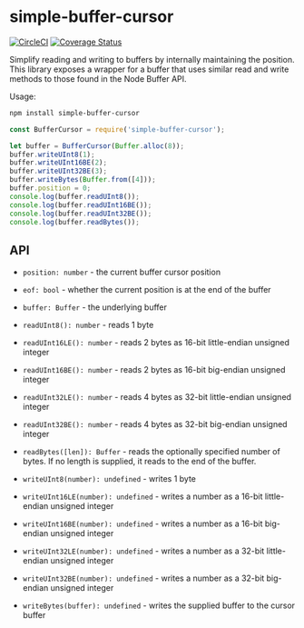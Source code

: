 # simple-buffer-cursor

[![CircleCI](https://circleci.com/gh/bmancini55/node-buffer-cursor/tree/master.svg?style=shield)](https://circleci.com/gh/bmancini55/node-buffer-cursor/tree/master)
[![Coverage Status](https://coveralls.io/repos/github/bmancini55/node-buffer-cursor/badge.svg?branch=master)](https://coveralls.io/github/bmancini55/node-buffer-cursor?branch=master)

Simplify reading and writing to buffers by internally maintaining the position. This library exposes a wrapper for a buffer that uses similar read and write methods to those found in the Node Buffer API.

Usage:

```bash
npm install simple-buffer-cursor
```

```javascript
const BufferCursor = require('simple-buffer-cursor');

let buffer = BufferCursor(Buffer.alloc(8));
buffer.writeUInt8(1);
buffer.writeUInt16BE(2);
buffer.writeUInt32BE(3);
buffer.writeBytes(Buffer.from([4]));
buffer.position = 0;
console.log(buffer.readUInt8());
console.log(buffer.readUInt16BE());
console.log(buffer.readUInt32BE());
console.log(buffer.readBytes());
```

## API

* `position: number` - the current buffer cursor position
* `eof: bool` - whether the current position is at the end of the buffer
* `buffer: Buffer` - the underlying buffer

* `readUInt8(): number` - reads 1 byte
* `readUInt16LE(): number` - reads 2 bytes as 16-bit little-endian unsigned integer
* `readUInt16BE(): number` - reads 2 bytes as 16-bit big-endian unsigned integer
* `readUInt32LE(): number` - reads 4 bytes as 32-bit little-endian unsigned integer
* `readUInt32BE(): number` - reads 4 bytes as 32-bit big-endian unsigned integer
* `readBytes([len]): Buffer` - reads the optionally specified number of bytes. If no length is supplied, it reads to the end of the buffer.

* `writeUInt8(number): undefined` - writes 1 byte
* `writeUInt16LE(number): undefined` - writes a number as a 16-bit little-endian unsigned integer
* `writeUInt16BE(number): undefined` - writes a number as a 16-bit big-endian unsigned integer
* `writeUInt32LE(number): undefined` - writes a number as a 32-bit little-endian unsigned integer
* `writeUInt32BE(number): undefined` - writes a number as a 32-bit big-endian unsigned integer
* `writeBytes(buffer): undefined` - writes the supplied buffer to the cursor buffer
